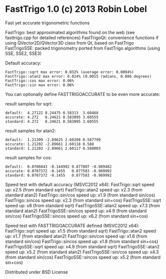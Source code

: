 FastTrigo 1.0 (c) 2013 Robin Lobel
=========

  Fast yet accurate trigonometric functions

  FastTrigo: best approximated algorithms found on the web (see fasttrigo.cpp for detailed references)
  FastTrigoQt: convenience functions if using QVector2D/QVector3D class from Qt, based on FastTrigo
  FastTrigoSSE: packed trigonometry ported from FastTrigo algorithms (using SSE, SSE2, SSE3)

  Default accuracy:
  
    FastTrigo::sqrt max error: 0.032% (average error: 0.0094%)
    FastTrigo::atan2 max error: 0.024% (0.0015 radians, 0.086 degrees)
    FastTrigo::cos max error: 0.06%
    FastTrigo::sin max error: 0.06%

  You can optionally define FASTTRIGOACCURATE to be even more accurate:

  result samples for sqrt:
  
    default:  4.27122 8.24475 0.58313  3.60468
    accurate: 4.272   8.24621 0.583095 3.60555
    standard: 4.272   8.24621 0.583095 3.60555
  result samples for atan2:
  
    default:  1.21309 -2.89625 2.60208 0.587799
    accurate: 1.21202 -2.89661 2.60118 0.588
    standard: 1.21203 -2.89661 2.60117 0.588003
  result samples for cos:
  
    default:  0.0706043 -0.144992 0.877807 -0.989482
    accurate: 0.0707372 -0.1455   0.877583 -0.989992
    standard: 0.0707372 -0.1455   0.877583 -0.989992

  Speed test with default accuracy (MSVC2012 x64):
    FastTrigo::sqrt speed up: x2.5 (from standard sqrt)
    FastTrigo::atan2 speed up: x2.3 (from standard atan2)
    FastTrigo::sin/cos speed up: x1.9 (from standard sin/cos)
    FastTrigo::sincos speed up: x2.3 (from standard sin+cos)
    FastTrigoSSE::sqrt speed up: x8 (from standard sqrt)
    FastTrigoSSE::atan2 speed up: x7.3 (from standard atan2)
    FastTrigoSSE::sin/cos speed up: x4.9 (from standard sin/cos)
    FastTrigoSSE::sincos speed up: x6.2 (from standard sin+cos)

  Speed test with FASTTRIGOACCURATE defined (MSVC2012 x64):
    FastTrigo::sqrt speed up: x1.5 (from standard sqrt)
    FastTrigo::atan2 speed up: x1.7 (from standard atan2)
    FastTrigo::sin/cos speed up: x1.6 (from standard sin/cos)
    FastTrigo::sincos speed up: x1.8 (from standard sin+cos)
    FastTrigoSSE::sqrt speed up: x4.9 (from standard sqrt)
    FastTrigoSSE::atan2 speed up: x5.2 (from standard atan2)
    FastTrigoSSE::sin/cos speed up: x4.3 (from standard sin/cos)
    FastTrigoSSE::sincos speed up: x5.2 (from standard sin+cos)

  Distributed under BSD License
